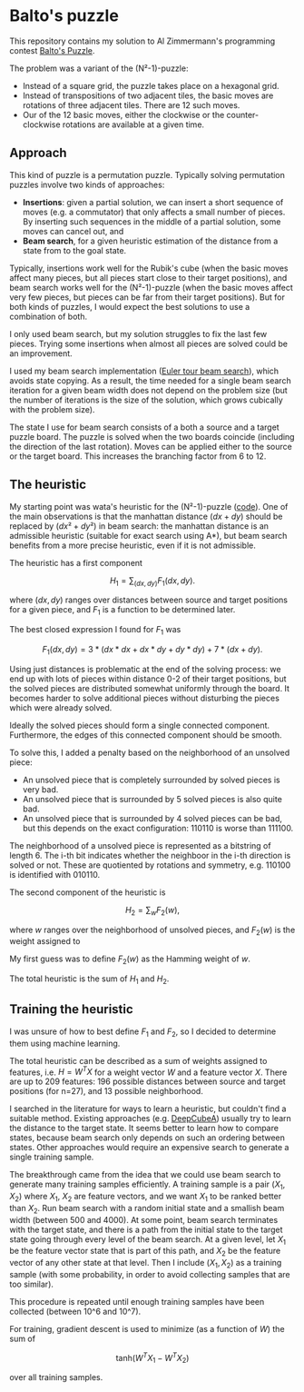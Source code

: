 Balto's puzzle
===

This repository contains my solution to Al Zimmermann's programming contest [Balto's Puzzle](http://azspcs.com/Contest/BaltosPuzzle).

The problem was a variant of the (N²-1)-puzzle:

- Instead of a square grid, the puzzle takes place on a hexagonal grid.
- Instead of transpositions of two adjacent tiles, the basic moves are rotations of three adjacent tiles. There are 12 such moves.
- Our of the 12 basic moves, either the clockwise or the counter-clockwise rotations are available at a given time.

Approach
---

This kind of puzzle is a permutation puzzle. 
Typically solving permutation puzzles involve two kinds of approaches:

- **Insertions**: given a partial solution, we can insert a short sequence of moves (e.g. a commutator) that only affects a small number of pieces.
By inserting such sequences in the middle of a partial solution, some moves can cancel out, and 
- **Beam search**, for a given heuristic estimation of the distance from a state from to the goal state.

Typically, insertions work well for the Rubik's cube (when the basic moves affect many pieces, but all pieces start close to their target positions),
and beam search works well for the (N²-1)-puzzle (when the basic moves affect very few pieces, but pieces can be far from their target positions).
But for both kinds of puzzles, I would expect the best solutions to use a combination of both.

I only used beam search, but my solution struggles to fix the last few pieces. Trying some insertions when almost all pieces are solved could be an improvement.

I used my beam search implementation ([Euler tour beam search](https://gitlab.com/rafaelbocquet-cpcontests/euler-tour-beam-search)), which avoids state copying. As a result, the time needed for a single beam search iteration for a given beam width does not depend on the problem size (but the number of iterations is the size of the solution, which grows cubically with the problem size).

The state I use for beam search consists of a both a source and a target puzzle board.
The puzzle is solved when the two boards coincide (including the direction of the last rotation).
Moves can be applied either to the source or the target board.
This increases the branching factor from 6 to 12.

The heuristic
---

My starting point was wata's heuristic for the (N²-1)-puzzle ([code](https://atcoder.jp/contests/ahc011/submissions/32269562)).
One of the main observations is that the manhattan distance $`(dx+dy)`$ should be replaced by $`(dx²+dy²)`$ in beam search:
the manhattan distance is an admissible heuristic (suitable for exact search using A*), 
but beam search benefits from a more precise heuristic, even if it is not admissible.

The heuristic has a first component
```math
H_1 = \sum_{(dx,dy)} F_1(dx,dy).
```
where $`(dx,dy)`$ ranges over distances between source and target positions for a given piece,
and $`F_1`$ is a function to be determined later.

The best closed expression I found for $`F_1`$ was
```math
F_1(dx,dy) = 3 * (dx*dx+dx*dy+dy*dy) + 7 * (dx+dy).
```

Using just distances is problematic at the end of the solving process: we end up with lots of pieces within distance 0-2 of their target positions, but the solved pieces are distributed somewhat uniformly through the board. 
It becomes harder to solve additional pieces without disturbing the pieces which were already solved.

Ideally the solved pieces should form a single connected component.
Furthermore, the edges of this connected component should be smooth.

To solve this, I added a penalty based on the neighborhood of an unsolved piece:

- An unsolved piece that is completely surrounded by solved pieces is very bad.
- An unsolved piece that is surrounded by 5 solved pieces is also quite bad.
- An unsolved piece that is surrounded by 4 solved pieces can be bad, but this depends on the exact configuration: 110110 is worse than 111100.

The neighborhood of a unsolved piece is represented as a bitstring of length 6.
The i-th bit indicates whether the neighboor in the i-th direction is solved or not.
These are quotiented by rotations and symmetry, e.g. 110100 is identified with 010110.

The second component of the heuristic is
```math
H_2 = \sum_{w} F_2(w),
```
where $`w`$ ranges over the neighborhood of unsolved pieces, and $`F_2(w)`$ is the weight assigned to 

My first guess was to define $`F_2(w)`$ as the Hamming weight of $`w`$.

The total heuristic is the sum of $`H_1`$ and $`H_2`$.

Training the heuristic
---

I was unsure of how to best define $`F_1`$ and $`F_2`$, so I decided to determine them using machine learning.

The total heuristic can be described as a sum of weights assigned to features, i.e. $`H = W^T X`$ for a weight vector $`W`$ and a feature vector $`X`$.
There are up to 209 features: 196 possible distances between source and target positions (for n=27), and 13 possible neighborhood.

I searched in the literature for ways to learn a heuristic, but couldn't find a suitable method.
Existing approaches (e.g. [DeepCubeA](https://github.com/forestagostinelli/DeepCubeA)) usually try to learn the distance to the target state. 
It seems better to learn how to compare states, because beam search only depends on such an ordering between states.
Other approaches would require an expensive search to generate a single training sample.

The breakthrough came from the idea that we could use beam search to generate many training samples efficiently.
A training sample is a pair $`(X_1, X_2)`$ 
where $`X_1`$, $`X_2`$ are feature vectors,
and we want $`X_1`$ to be ranked better than $`X_2`$.
Run beam search with a random initial state and a smallish beam width (between 500 and 4000).
At some point, beam search terminates with the target state, and there is a path from the initial state to the target state going through every level of the beam search.
At a given level, let $`X_1`$ be the feature vector state that is part of this path, and $`X_2`$ be the feature vector of any other state at that level.
Then I include $`(X_1, X_2)`$ as a training sample (with some probability, in order to avoid collecting samples that are too similar).

This procedure is repeated until enough training samples have been collected (between 10^6 and 10^7).

For training, gradient descent is used to minimize (as a function of $`W`$) the sum of 
```math
\mathsf{tanh}(W^T X_1 - W^T X_2)
```
over all training samples.

